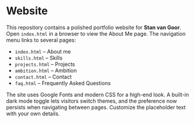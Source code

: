 # Website

This repository contains a polished portfolio website for **Stan van Goor**. Open `index.html` in a browser to view the About Me page. The navigation menu links to several pages:

- `index.html` – About me
- `skills.html` – Skills
- `projects.html` – Projects
- `ambition.html` – Ambition
- `contact.html` – Contact
- `faq.html` – Frequently Asked Questions

The site uses Google Fonts and modern CSS for a high-end look. A built-in dark mode toggle lets visitors switch themes, and the preference now persists when navigating between pages. Customize the placeholder text with your own details.

